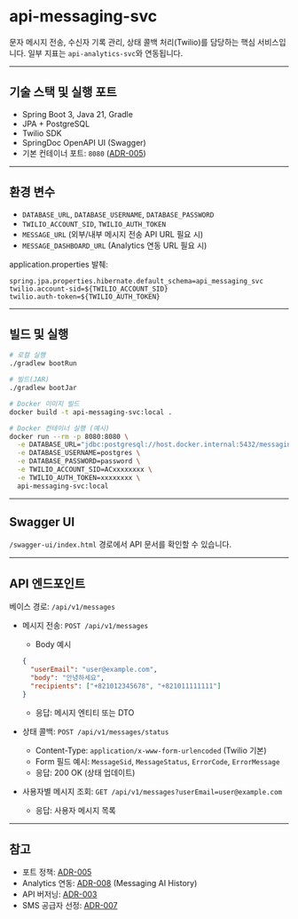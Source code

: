 # api-messaging-svc

문자 메시지 전송, 수신자 기록 관리, 상태 콜백 처리(Twilio)를 담당하는 핵심 서비스입니다. 일부 지표는 `api-analytics-svc`와 연동됩니다.

---

## 기술 스택 및 실행 포트
- Spring Boot 3, Java 21, Gradle
- JPA + PostgreSQL
- Twilio SDK
- SpringDoc OpenAPI UI (Swagger)
- 기본 컨테이너 포트: `8080` ([ADR-005](../msa-project-hub/docs/adr/ADR-005-service-port-convention.md)) 

---

## 환경 변수
- `DATABASE_URL`, `DATABASE_USERNAME`, `DATABASE_PASSWORD`
- `TWILIO_ACCOUNT_SID`, `TWILIO_AUTH_TOKEN`
- `MESSAGE_URL` (외부/내부 메시지 전송 API URL 필요 시)
- `MESSAGE_DASHBOARD_URL` (Analytics 연동 URL 필요 시)

application.properties 발췌:
```properties
spring.jpa.properties.hibernate.default_schema=api_messaging_svc
twilio.account-sid=${TWILIO_ACCOUNT_SID}
twilio.auth-token=${TWILIO_AUTH_TOKEN}
```

---

## 빌드 및 실행
```bash
# 로컬 실행
./gradlew bootRun

# 빌드(JAR)
./gradlew bootJar

# Docker 이미지 빌드
docker build -t api-messaging-svc:local .

# Docker 컨테이너 실행 (예시)
docker run --rm -p 8080:8080 \
  -e DATABASE_URL="jdbc:postgresql://host.docker.internal:5432/messaging?currentSchema=api_messaging_svc" \
  -e DATABASE_USERNAME=postgres \
  -e DATABASE_PASSWORD=password \
  -e TWILIO_ACCOUNT_SID=ACxxxxxxxx \
  -e TWILIO_AUTH_TOKEN=xxxxxxxx \
  api-messaging-svc:local
```

---

## Swagger UI
`/swagger-ui/index.html` 경로에서 API 문서를 확인할 수 있습니다.

---

## API 엔드포인트
베이스 경로: `/api/v1/messages`

- 메시지 전송: `POST /api/v1/messages`
  - Body 예시
  ```json
  {
    "userEmail": "user@example.com",
    "body": "안녕하세요",
    "recipients": ["+821012345678", "+821011111111"]
  }
  ```
  - 응답: 메시지 엔티티 또는 DTO

- 상태 콜백: `POST /api/v1/messages/status`
  - Content-Type: `application/x-www-form-urlencoded` (Twilio 기본)
  - Form 필드 예시: `MessageSid`, `MessageStatus`, `ErrorCode`, `ErrorMessage`
  - 응답: 200 OK (상태 업데이트)

- 사용자별 메시지 조회: `GET /api/v1/messages?userEmail=user@example.com`
  - 응답: 사용자 메시지 목록

---

## 참고
- 포트 정책: [ADR-005](../msa-project-hub/docs/adr/ADR-005-service-port-convention.md)
- Analytics 연동: [ADR-008](../msa-project-hub/docs/adr/ADR-008-messaging-ai-history.md) (Messaging AI History)
- API 버저닝: [ADR-003](../msa-project-hub/docs/adr/ADR-003-api-versioning-and-base-path.md)
- SMS 공급자 선정: [ADR-007](../msa-project-hub/docs/adr/ADR-007-sms-provider-selection.md)
